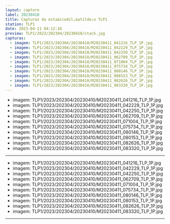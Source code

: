```yaml
---
layout: capture
label: 20230410
title: Capturas da esta&ccedil;&atilde;o TLP1
station: TLP1
date: 2023-04-11 04:12:16
preview: TLP1/2023/202304/20230410/stack.jpg
capturas:
  - imagem: TLP1/2023/202304/20230410/M20230411_041216_TLP_1P.jpg
  - imagem: TLP1/2023/202304/20230410/M20230411_042229_TLP_1P.jpg
  - imagem: TLP1/2023/202304/20230410/M20230411_042250_TLP_1P.jpg
  - imagem: TLP1/2023/202304/20230410/M20230411_062709_TLP_1P.jpg
  - imagem: TLP1/2023/202304/20230410/M20230411_071004_TLP_1P.jpg
  - imagem: TLP1/2023/202304/20230410/M20230411_075734_TLP_1P.jpg
  - imagem: TLP1/2023/202304/20230410/M20230411_080146_TLP_1P.jpg
  - imagem: TLP1/2023/202304/20230410/M20230411_080153_TLP_1P.jpg
  - imagem: TLP1/2023/202304/20230410/M20230411_082626_TLP_1P.jpg
  - imagem: TLP1/2023/202304/20230410/M20230411_083320_TLP_1P.jpg
---
```

  - imagem: TLP1/2023/202304/20230410/M20230411_041216_TLP_1P.jpg
  - imagem: TLP1/2023/202304/20230410/M20230411_042229_TLP_1P.jpg
  - imagem: TLP1/2023/202304/20230410/M20230411_042250_TLP_1P.jpg
  - imagem: TLP1/2023/202304/20230410/M20230411_062709_TLP_1P.jpg
  - imagem: TLP1/2023/202304/20230410/M20230411_071004_TLP_1P.jpg
  - imagem: TLP1/2023/202304/20230410/M20230411_075734_TLP_1P.jpg
  - imagem: TLP1/2023/202304/20230410/M20230411_080146_TLP_1P.jpg
  - imagem: TLP1/2023/202304/20230410/M20230411_080153_TLP_1P.jpg
  - imagem: TLP1/2023/202304/20230410/M20230411_082626_TLP_1P.jpg
  - imagem: TLP1/2023/202304/20230410/M20230411_083320_TLP_1P.jpg
---
  - imagem: TLP1/2023/202304/20230410/M20230411_041216_TLP_1P.jpg
  - imagem: TLP1/2023/202304/20230410/M20230411_042229_TLP_1P.jpg
  - imagem: TLP1/2023/202304/20230410/M20230411_042250_TLP_1P.jpg
  - imagem: TLP1/2023/202304/20230410/M20230411_062709_TLP_1P.jpg
  - imagem: TLP1/2023/202304/20230410/M20230411_071004_TLP_1P.jpg
  - imagem: TLP1/2023/202304/20230410/M20230411_075734_TLP_1P.jpg
  - imagem: TLP1/2023/202304/20230410/M20230411_080146_TLP_1P.jpg
  - imagem: TLP1/2023/202304/20230410/M20230411_080153_TLP_1P.jpg
  - imagem: TLP1/2023/202304/20230410/M20230411_082626_TLP_1P.jpg
  - imagem: TLP1/2023/202304/20230410/M20230411_083320_TLP_1P.jpg
---

